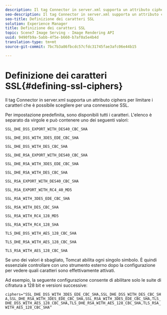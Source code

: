 ```yaml
---
description: Il tag Connector in server.xml supporta un attributo ciphers per limitare i caratteri che è possibile scegliere per una connessione SSL.
seo-description: Il tag Connector in server.xml supporta un attributo ciphers per limitare i caratteri che è possibile scegliere per una connessione SSL.
seo-title: Definizione dei caratteri SSL
solution: Experience Manager
title: Definizione dei caratteri SSL
topic: Scene7 Image Serving - Image Rendering API
uuid: 9490fb9a-5abb-4f5e-b660-b7af0a5e4b4d
translation-type: tm+mt
source-git-commit: 7bc7b3a86fbcdc57cfdc31745fae3afc06e44b15

---
```



# Definizione dei caratteri SSL{#defining-ssl-ciphers}

Il tag Connector in server.xml supporta un attributo ciphers per limitare i caratteri che è possibile scegliere per una connessione SSL.

Per impostazione predefinita, sono disponibili tutti i caratteri. L&#39;elenco è separato da virgole e può contenere uno dei seguenti valori:

`SSL_DHE_DSS_EXPORT_WITH_DES40_CBC_SHA`

`SSL_DHE_DSS_WITH_3DES_EDE_CBC_SHA`

`SSL_DHE_DSS_WITH_DES_CBC_SHA`

`SSL_DHE_RSA_EXPORT_WITH_DES40_CBC_SHA`

`SSL_DHE_RSA_WITH_3DES_EDE_CBC_SHA`

`SSL_DHE_RSA_WITH_DES_CBC_SHA`

`SSL_RSA_EXPORT_WITH_DES40_CBC_SHA`

`SSL_RSA_EXPORT_WITH_RC4_40_MD5`

`SSL_RSA_WITH_3DES_EDE_CBC_SHA`

`SSL_RSA_WITH_DES_CBC_SHA`

`SSL_RSA_WITH_RC4_128_MD5`

`SSL_RSA_WITH_RC4_128_SHA`

`TLS_DHE_DSS_WITH_AES_128_CBC_SHA`

`TLS_DHE_RSA_WITH_AES_128_CBC_SHA`

`TLS_RSA_WITH_AES_128_CBC_SHA`

Se uno dei valori è sbagliato, Tomcat abilita ogni singolo simbolo. È quindi essenziale controllare con uno strumento esterno dopo la configurazione per vedere quali caratteri sono effettivamente attivati.

Ad esempio, la seguente configurazione consente di abilitare solo le suite di cifratura a 128 bit e versioni successive:

`ciphers="SSL_DHE_DSS_WITH_3DES_EDE_CBC_SHA,SSL_DHE_DSS_WITH_DES_CBC_SHA,SSL_DHE_RSA_WITH_3DES_EDE_CBC_SHA,SSL_RSA_WITH_3DES_EDE_CBC_SHA,TLS_DHE_DSS_WITH_AES_128_CBC_SHA,TLS_DHE_RSA_WITH_AES_128_CBC_SHA,TLS_RSA_WITH_AES_128_CBC_SHA"`
